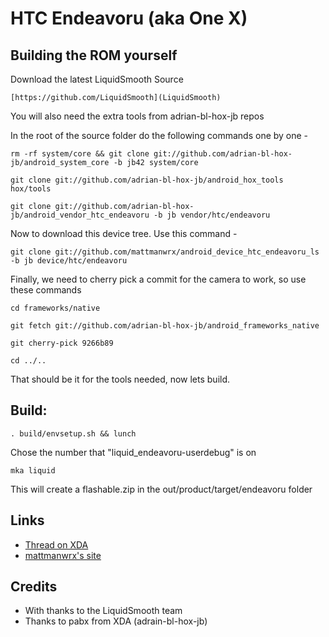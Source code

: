 # HTC Endeavoru (aka One X)

## Building the ROM yourself

Download the latest LiquidSmooth Source
	
	[https://github.com/LiquidSmooth](LiquidSmooth)

You will also need the extra tools from adrian-bl-hox-jb repos

In the root of the source folder do the following commands one by one -

	rm -rf system/core && git clone git://github.com/adrian-bl-hox-jb/android_system_core -b jb42 system/core

	git clone git://github.com/adrian-bl-hox-jb/android_hox_tools hox/tools

	git clone git://github.com/adrian-bl-hox-jb/android_vendor_htc_endeavoru -b jb vendor/htc/endeavoru

Now to download this device tree. Use this command -

	git clone git://github.com/mattmanwrx/android_device_htc_endeavoru_ls -b jb device/htc/endeavoru

Finally, we need to cherry pick a commit for the camera to work, so use these commands

	cd frameworks/native
	
	git fetch git://github.com/adrian-bl-hox-jb/android_frameworks_native
	
	git cherry-pick 9266b89

	cd ../..
	
That should be it for the tools needed, now lets build.

## Build:

	. build/envsetup.sh && lunch

Chose the number that "liquid_endeavoru-userdebug" is on

	mka liquid

This will create a flashable.zip in the out/product/target/endeavoru folder

## Links

* [Thread on XDA](http://forum.xda-developers.com/showthread.php?t=2102878)
* [mattmanwrx's site](http://www.mattman.org)

## Credits

* With thanks to the LiquidSmooth team
* Thanks to pabx from XDA (adrain-bl-hox-jb)

